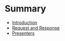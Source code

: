 # Summary

* [Introduction](README.md)
* [Request and Response](request_and_response.md)
* [Presenters](presenters.md)

